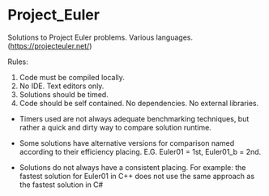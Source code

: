 # Project_Euler
Solutions to Project Euler problems. Various languages.
(https://projecteuler.net/)

Rules:

1. Code must be compiled locally.
2. No IDE. Text editors only.
3. Solutions should be timed.
4. Code should be self contained. No dependencies. No external libraries. 

* Timers used are not always adequate benchmarking techniques, but rather a quick and dirty way to compare solution runtime. 

* Some solutions have alternative versions for comparison named according to their efficiency placing. E.G. Euler01 = 1st, Euler01_b = 2nd.

* Solutions do not always have a consistent placing. For example: the fastest 
solution for Euler01 in C++ does not use the same approach as the fastest 
solution in C#
